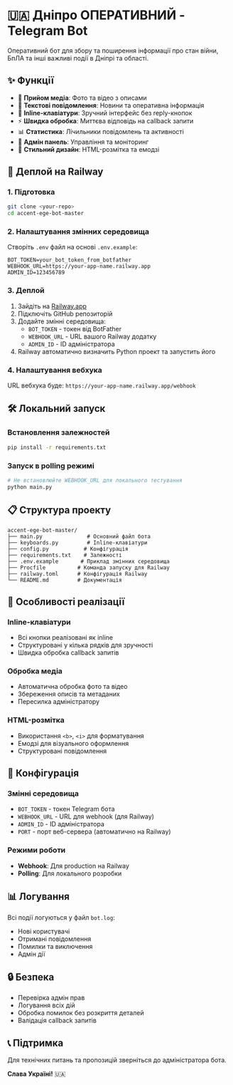 # 🇺🇦 Дніпро ОПЕРАТИВНИЙ - Telegram Bot

Оперативний бот для збору та поширення інформації про стан війни, БпЛА та інші важливі події в Дніпрі та області.

## ✨ Функції

- 📸 **Прийом медіа**: Фото та відео з описами
- 📝 **Текстові повідомлення**: Новини та оперативна інформація  
- 🔄 **Inline-клавіатури**: Зручний інтерфейс без reply-кнопок
- ⚡ **Швидка обробка**: Миттєва відповідь на callback запити
- 📊 **Статистика**: Лічильники повідомлень та активності
- 👑 **Адмін панель**: Управління та моніторинг
- 📱 **Стильний дизайн**: HTML-розмітка та емодзі

## 🚀 Деплой на Railway

### 1. Підготовка
```bash
git clone <your-repo>
cd accent-ege-bot-master
```

### 2. Налаштування змінних середовища
Створіть `.env` файл на основі `.env.example`:
```env
BOT_TOKEN=your_bot_token_from_botfather
WEBHOOK_URL=https://your-app-name.railway.app
ADMIN_ID=123456789
```

### 3. Деплой
1. Зайдіть на [Railway.app](https://railway.app)
2. Підключіть GitHub репозиторій
3. Додайте змінні середовища:
   - `BOT_TOKEN` - токен від BotFather
   - `WEBHOOK_URL` - URL вашого Railway додатку
   - `ADMIN_ID` - ID адміністратора
4. Railway автоматично визначить Python проект та запустить його

### 4. Налаштування вебхука
URL вебхука буде: `https://your-app-name.railway.app/webhook`

## 🛠 Локальний запуск

### Встановлення залежностей
```bash
pip install -r requirements.txt
```

### Запуск в polling режимі
```bash
# Не встановлюйте WEBHOOK_URL для локального тестування
python main.py
```

## 📋 Структура проекту

```
accent-ege-bot-master/
├── main.py              # Основний файл бота
├── keyboards.py         # Inline-клавіатури
├── config.py           # Конфігурація
├── requirements.txt    # Залежності
├── .env.example       # Приклад змінних середовища
├── Procfile          # Команда запуску для Railway
├── railway.toml      # Конфігурація Railway
└── README.md         # Документація
```

## 🎯 Особливості реалізації

### Inline-клавіатури
- Всі кнопки реалізовані як inline
- Структуровані у кілька рядків для зручності
- Швидка обробка callback запитів

### Обробка медіа
- Автоматична обробка фото та відео
- Збереження описів та метаданих
- Пересилка адміністратору

### HTML-розмітка
- Використання `<b>`, `<i>` для форматування
- Емодзі для візуального оформлення
- Структуровані повідомлення

## 🔧 Конфігурація

### Змінні середовища
- `BOT_TOKEN` - токен Telegram бота
- `WEBHOOK_URL` - URL для webhook (для Railway)
- `ADMIN_ID` - ID адміністратора
- `PORT` - порт веб-сервера (автоматично на Railway)

### Режими роботи
- **Webhook**: Для production на Railway
- **Polling**: Для локального розробки

## 📊 Логування

Всі події логуються у файл `bot.log`:
- Нові користувачі
- Отримані повідомлення
- Помилки та виключення
- Адмін дії

## 🔒 Безпека

- Перевірка адмін прав
- Логування всіх дій
- Обробка помилок без розкриття деталей
- Валідація callback запитів

## 📞 Підтримка

Для технічних питань та пропозицій зверніться до адміністратора бота.

**Слава Україні!** 🇺🇦